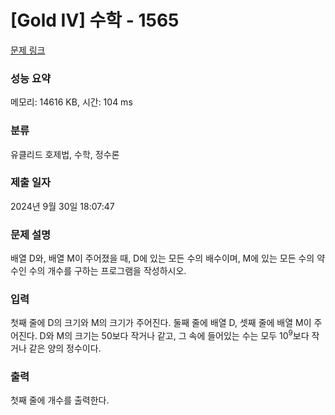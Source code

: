 # [Gold IV] 수학 - 1565 

[문제 링크](https://www.acmicpc.net/problem/1565) 

### 성능 요약

메모리: 14616 KB, 시간: 104 ms

### 분류

유클리드 호제법, 수학, 정수론

### 제출 일자

2024년 9월 30일 18:07:47

### 문제 설명

<p>배열 D와, 배열 M이 주어졌을 때, D에 있는 모든 수의 배수이며, M에 있는 모든 수의 약수인 수의 개수를 구하는 프로그램을 작성하시오.</p>

### 입력 

 <p>첫째 줄에 D의 크기와 M의 크기가 주어진다. 둘째 줄에 배열 D, 셋째 줄에 배열 M이 주어진다. D와 M의 크기는 50보다 작거나 같고, 그 속에 들어있는 수는 모두 10<sup>9</sup>보다 작거나 같은 양의 정수이다.</p>

### 출력 

 <p>첫째 줄에 개수를 출력한다.</p>

